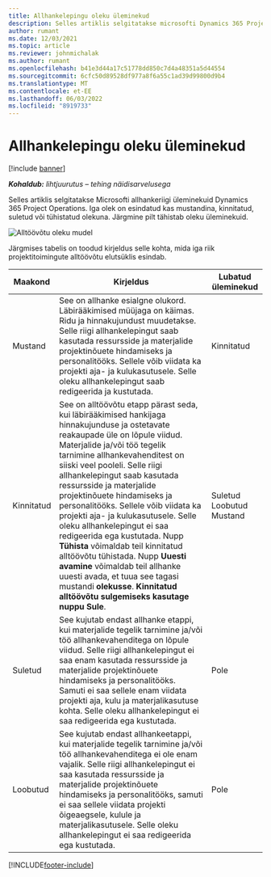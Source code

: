 ```yaml
---
title: Allhankelepingu oleku üleminekud
description: Selles artiklis selgitatakse microsofti Dynamics 365 Project Operations allhankeriigi üleminekuid allhanke korras, kuna alltöövõtt luuakse, käivitatakse ja suletakse.
author: rumant
ms.date: 12/03/2021
ms.topic: article
ms.reviewer: johnmichalak
ms.author: rumant
ms.openlocfilehash: b41e3d44a17c51778dd850c7d4a48351a5d44554
ms.sourcegitcommit: 6cfc50d89528df977a8f6a55c1ad39d99800d9b4
ms.translationtype: MT
ms.contentlocale: et-EE
ms.lasthandoff: 06/03/2022
ms.locfileid: "8919733"
---
```

# <a name="state-transitions-on-a-subcontract"></a>Allhankelepingu oleku üleminekud 

[!include [banner](../../includes/dataverse-preview.md)]

_**Kohaldub:** lihtjuurutus – tehing näidisarvelusega_

Selles artiklis selgitatakse Microsofti allhankeriigi üleminekuid Dynamics 365 Project Operations. Iga olek on esindatud kas mustandina, kinnitatud, suletud või tühistatud olekuna. Järgmine pilt tähistab oleku üleminekuid.

![Alltöövõtu oleku mudel](../media/SubconStates.png)  

Järgmises tabelis on toodud kirjeldus selle kohta, mida iga riik projektitoimingute alltöövõtu elutsüklis esindab.

| Maakond | Kirjeldus | Lubatud üleminekud |
| --- | --- | --- |
| Mustand | See on allhanke esialgne olukord. Läbirääkimised müüjaga on käimas. Ridu ja hinnakujundust muudetakse. Selle riigi allhankelepingut saab kasutada ressursside ja materjalide projektinõuete hindamiseks ja personalitööks. Sellele võib viidata ka projekti aja- ja kulukasutusele. Selle oleku allhankelepingut saab redigeerida ja kustutada. | Kinnitatud |
| Kinnitatud | See on alltöövõtu etapp pärast seda, kui läbirääkimised hankijaga hinnakujunduse ja ostetavate reakaupade üle on lõpule viidud. Materjalide ja/või töö tegelik tarnimine allhankevahenditest on siiski veel pooleli. Selle riigi allhankelepingut saab kasutada ressursside ja materjalide projektinõuete hindamiseks ja personalitööks. Sellele võib viidata ka projekti aja- ja kulukasutusele. Selle oleku allhankelepingut ei saa redigeerida ega kustutada. Nupp **Tühista** võimaldab teil kinnitatud alltöövõtu tühistada. Nupp **Uuesti avamine** võimaldab teil allhanke uuesti avada, et tuua see tagasi mustandi **olekusse**. **Kinnitatud alltöövõtu sulgemiseks kasutage nuppu Sule**. | Suletud <br> Loobutud <br> Mustand |
| Suletud | See kujutab endast allhanke etappi, kui materjalide tegelik tarnimine ja/või töö allhankevahenditega on lõpule viidud. Selle riigi allhankelepingut ei saa enam kasutada ressursside ja materjalide projektinõuete hindamiseks ja personalitööks. Samuti ei saa sellele enam viidata projekti aja, kulu ja materjalikasutuse kohta. Selle oleku allhankelepingut ei saa redigeerida ega kustutada. | Pole |
| Loobutud | See kujutab endast allhankeetappi, kui materjalide tegelik tarnimine ja/või töö allhankevahenditega ei ole enam vajalik. Selle riigi allhankelepingut ei saa kasutada ressursside ja materjalide projektinõuete hindamiseks ja personalitööks, samuti ei saa sellele viidata projekti õigeaegsele, kulule ja materjalikasutusele. Selle oleku allhankelepingut ei saa redigeerida ega kustutada. | Pole |


[!INCLUDE[footer-include](../../includes/footer-banner.md)]
